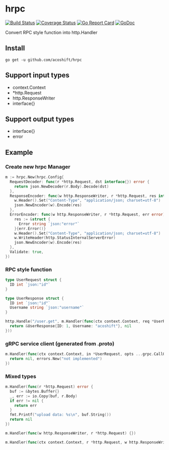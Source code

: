 # hrpc

[![Build Status](https://travis-ci.org/acoshift/hrpc.svg?branch=master)](https://travis-ci.org/acoshift/hrpc)
[![Coverage Status](https://coveralls.io/repos/github/acoshift/hrpc/badge.svg?branch=master)](https://coveralls.io/github/acoshift/hrpc?branch=master)
[![Go Report Card](https://goreportcard.com/badge/github.com/acoshift/hrpc)](https://goreportcard.com/report/github.com/acoshift/hrpc)
[![GoDoc](https://godoc.org/github.com/acoshift/hrpc?status.svg)](https://godoc.org/github.com/acoshift/hrpc)

Convert RPC style function into http.Handler

## Install

`go get -u github.com/acoshift/hrpc`

## Support input types

- context.Context
- *http.Request
- http.ResponseWriter
- interface{}

## Support output types

- interface{}
- error

## Example

### Create new hrpc Manager

```go
m := hrpc.New(hrpc.Config{
  RequestDecoder: func(r *http.Request, dst interface{}) error {
    return json.NewDecoder(r.Body).Decode(dst)
  },
  ResponseEncoder: func(w http.ResponseWriter, r *http.Request, res interface{}) {
    w.Header().Set("Content-Type", "application/json; charset=utf-8")
    json.NewEncoder(w).Encode(res)
  },
  ErrorEncoder: func(w http.ResponseWriter, r *http.Request, err error) {
    res := &struct {
      Error string `json:"error"`
    }{err.Error()}
    w.Header().Set("Content-Type", "application/json; charset=utf-8")
    w.WriteHeader(http.StatusInternalServerError)
    json.NewEncoder(w).Encode(res)
  },
  Validate: true,
})
```

### RPC style function

```go
type UserRequest struct {
  ID int `json:"id"`
}

type UserResponse struct {
  ID int `json:"id"`
  Username string `json:"username"`
}

http.Handle("/user.get", m.Handler(func(ctx context.Context, req *UserRequest) (*UserResponse, error) {
  return &UserResponse{ID: 1, Username: "acoshift"}, nil
}))
```

### gRPC service client (generated from .proto)

```go
m.Handler(func(ctx context.Context, in *UserRequest, opts ...grpc.CallOption) (*UserResponse, error) {
  return nil, errors.New("not implemented")
})
```

### Mixed types

```go
m.Handler(func(r *http.Request) error {
  buf := &bytes.Buffer{}
  _, err := io.Copy(buf, r.Body)
  if err != nil {
    return err
  }
  fmt.Printf("upload data: %s\n", buf.String())
  return nil
})

m.Handler(func(w http.ResponseWriter, r *http.Request) {})

m.Handler(func(ctx context.Context, r *http.Request, w http.ResponseWriter) {})
```
